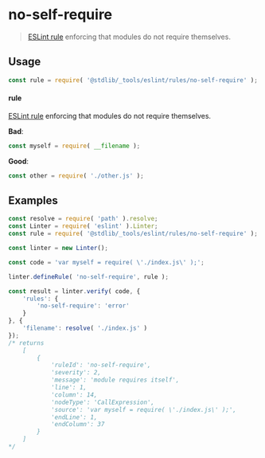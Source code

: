 <!--

@license Apache-2.0

Copyright (c) 2018 The Stdlib Authors.

Licensed under the Apache License, Version 2.0 (the "License");
you may not use this file except in compliance with the License.
You may obtain a copy of the License at

   http://www.apache.org/licenses/LICENSE-2.0

Unless required by applicable law or agreed to in writing, software
distributed under the License is distributed on an "AS IS" BASIS,
WITHOUT WARRANTIES OR CONDITIONS OF ANY KIND, either express or implied.
See the License for the specific language governing permissions and
limitations under the License.

-->

# no-self-require

> [ESLint rule][eslint-rules] enforcing that modules do not require themselves.

<section class="intro">

</section>

<!-- /.intro -->

<section class="usage">

## Usage

```javascript
const rule = require( '@stdlib/_tools/eslint/rules/no-self-require' );
```

#### rule

[ESLint rule][eslint-rules] enforcing that modules do not require themselves.

**Bad**:

<!-- run-disable -->

<!-- eslint-disable stdlib/no-self-require, stdlib/no-dynamic-require -->

```javascript
const myself = require( __filename );
```

**Good**:

<!-- run-disable -->

<!-- eslint-disable stdlib/require-file-extensions -->

```javascript
const other = require( './other.js' );
```

</section>

<!-- /.usage -->

<section class="examples">

## Examples

<!-- eslint-disable stdlib/require-file-extensions -->

<!-- eslint no-undef: "error" -->

```javascript
const resolve = require( 'path' ).resolve;
const Linter = require( 'eslint' ).Linter;
const rule = require( '@stdlib/_tools/eslint/rules/no-self-require' );

const linter = new Linter();

const code = 'var myself = require( \'./index.js\' );';

linter.defineRule( 'no-self-require', rule );

const result = linter.verify( code, {
    'rules': {
        'no-self-require': 'error'
    }
}, {
    'filename': resolve( './index.js' )
});
/* returns
    [
        {
            'ruleId': 'no-self-require',
            'severity': 2,
            'message': 'module requires itself',
            'line': 1,
            'column': 14,
            'nodeType': 'CallExpression',
            'source': 'var myself = require( \'./index.js\' );',
            'endLine': 1,
            'endColumn': 37
        }
    ]
*/
```

</section>

<!-- /.examples -->

<!-- Section for related `stdlib` packages. Do not manually edit this section, as it is automatically populated. -->

<section class="related">

</section>

<!-- /.related -->

<!-- Section for all links. Make sure to keep an empty line after the `section` element and another before the `/section` close. -->

<section class="links">

[eslint-rules]: https://eslint.org/docs/developer-guide/working-with-rules

</section>

<!-- /.links -->
